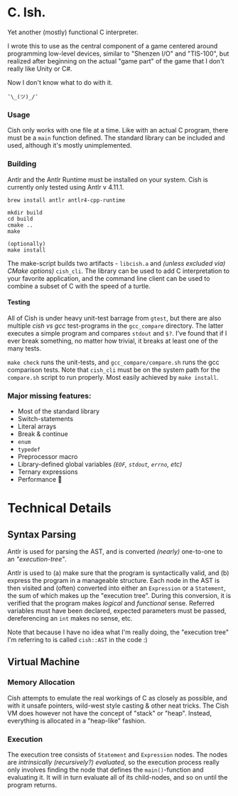 # C. Ish.

Yet another (mostly) functional C interpreter.

I wrote this to use as the central component of a game centered around
programming low-level devices, similar to "Shenzen I/O" and "TIS-100", but
realized after beginning on the actual "game part" of the game that I
don't really like Unity or C#.

Now I don't know what to do with it.

    ¯\_(ツ)_/¯

### Usage

Cish only works with one file at a time. Like with an actual C program, there
must be a `main` function defined. The standard library can be included and
used, although it's mostly unimplemented.

### Building

Antlr and the Antlr Runtime must be installed on your system. Cish is currently
only tested using Antlr v 4.11.1.

    brew install antlr antlr4-cpp-runtime

    mkdir build
    cd build
    cmake ..
    make

    (optionally)
    make install

The make-script builds two artifacts - `libcish.a` and _(unless excluded via)
CMake options)_ `cish_cli`. The library can be used to add C interpretation to
your favorite application, and the command line client can be used to combine a
subset of C with the speed of a turtle.

#### Testing

All of Cish is under heavy unit-test barrage from `gtest`, but there are also
multiple _cish vs gcc_ test-programs in the `gcc_compare` directory. The latter
executes a simple program and compares `stdout` and `$?`. I've found that if I
ever break something, no matter how trivial, it breaks at least one of the many
tests.

`make check` runs the unit-tests, and `gcc_compare/compare.sh` runs the gcc
comparison tests. Note that `cish_cli` must be on the system path for the
`compare.sh` script to run properly. Most easily achieved by `make install`.

### Major missing features:

- Most of the standard library
- Switch-statements
- Literal arrays
- Break & continue
- `enum`
- `typedef`
- Preprocessor macro
- Library-defined global variables _(`EOF`, `stdout`, `errno`, etc)_
- Ternary expressions
- Performance :turtle:

# Technical Details

## Syntax Parsing

Antlr is used for parsing the AST, and is converted _(nearly)_ one-to-one to
an _"execution-tree"_.

Antlr is used to (a) make sure that the program is syntactically valid, and (b)
express the program in a manageable structure. Each node in the AST is then
visited and (often) converted into either an `Expression` or a `Statement`, the
sum of which makes up the "execution tree". During this conversion, it is
verified that the program makes _logical_ and _functional_ sense. Referred
variables must have been declared, expected parameters must be passed,
dereferencing an `int` makes no sense, etc.

Note that because I have no idea what I'm really doing, the "execution tree" I'm
referring to is called `cish::AST` in the code :)

## Virtual Machine

### Memory Allocation

Cish attempts to emulate the real workings of C as closely as possible, and
with it unsafe pointers, wild-west style casting & other neat tricks. The Cish
VM does however not have the concept of "stack" or "heap". Instead, everything
is allocated in a "heap-like" fashion.

### Execution

The execution tree consists of `Statement` and `Expression` nodes. The nodes
are _intrinsically (recursively?) evaluated_, so the execution process really
only involves finding the node that defines the `main()`-function and
evaluating it. It will in turn evaluate all of its child-nodes, and so on until
the program returns.

